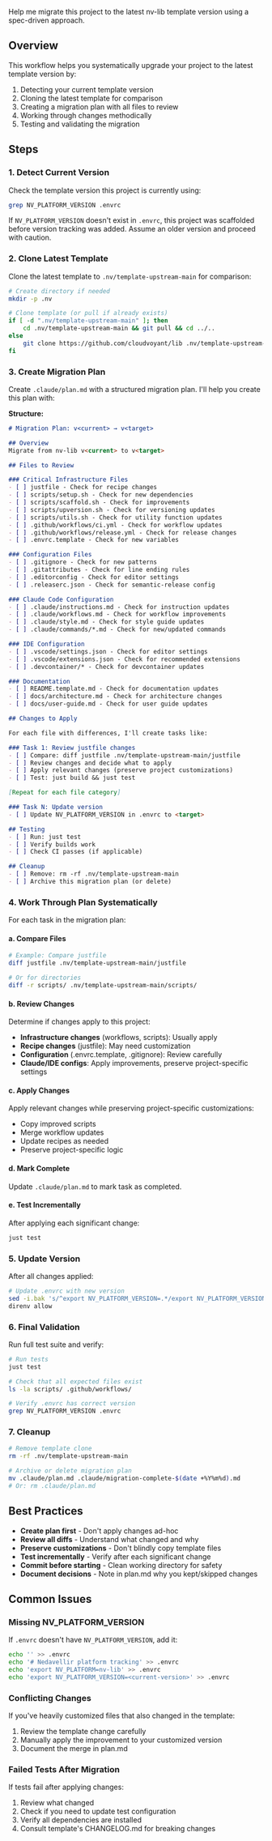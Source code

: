 Help me migrate this project to the latest nv-lib template version using a spec-driven approach.

## Overview

This workflow helps you systematically upgrade your project to the latest template version by:
1. Detecting your current template version
2. Cloning the latest template for comparison
3. Creating a migration plan with all files to review
4. Working through changes methodically
5. Testing and validating the migration

## Steps

### 1. Detect Current Version

Check the template version this project is currently using:

```bash
grep NV_PLATFORM_VERSION .envrc
```

If `NV_PLATFORM_VERSION` doesn't exist in `.envrc`, this project was scaffolded before version tracking was added. Assume an older version and proceed with caution.

### 2. Clone Latest Template

Clone the latest template to `.nv/template-upstream-main` for comparison:

```bash
# Create directory if needed
mkdir -p .nv

# Clone template (or pull if already exists)
if [ -d ".nv/template-upstream-main" ]; then
    cd .nv/template-upstream-main && git pull && cd ../..
else
    git clone https://github.com/cloudvoyant/lib .nv/template-upstream-main
fi
```

### 3. Create Migration Plan

Create `.claude/plan.md` with a structured migration plan. I'll help you create this plan with:

**Structure:**
```markdown
# Migration Plan: v<current> → v<target>

## Overview
Migrate from nv-lib v<current> to v<target>

## Files to Review

### Critical Infrastructure Files
- [ ] justfile - Check for recipe changes
- [ ] scripts/setup.sh - Check for new dependencies
- [ ] scripts/scaffold.sh - Check for improvements
- [ ] scripts/upversion.sh - Check for versioning updates
- [ ] scripts/utils.sh - Check for utility function updates
- [ ] .github/workflows/ci.yml - Check for workflow updates
- [ ] .github/workflows/release.yml - Check for release changes
- [ ] .envrc.template - Check for new variables

### Configuration Files
- [ ] .gitignore - Check for new patterns
- [ ] .gitattributes - Check for line ending rules
- [ ] .editorconfig - Check for editor settings
- [ ] .releaserc.json - Check for semantic-release config

### Claude Code Configuration
- [ ] .claude/instructions.md - Check for instruction updates
- [ ] .claude/workflows.md - Check for workflow improvements
- [ ] .claude/style.md - Check for style guide updates
- [ ] .claude/commands/*.md - Check for new/updated commands

### IDE Configuration
- [ ] .vscode/settings.json - Check for editor settings
- [ ] .vscode/extensions.json - Check for recommended extensions
- [ ] .devcontainer/* - Check for devcontainer updates

### Documentation
- [ ] README.template.md - Check for documentation updates
- [ ] docs/architecture.md - Check for architecture changes
- [ ] docs/user-guide.md - Check for user guide updates

## Changes to Apply

For each file with differences, I'll create tasks like:

### Task 1: Review justfile changes
- [ ] Compare: diff justfile .nv/template-upstream-main/justfile
- [ ] Review changes and decide what to apply
- [ ] Apply relevant changes (preserve project customizations)
- [ ] Test: just build && just test

[Repeat for each file category]

### Task N: Update version
- [ ] Update NV_PLATFORM_VERSION in .envrc to <target>

## Testing
- [ ] Run: just test
- [ ] Verify builds work
- [ ] Check CI passes (if applicable)

## Cleanup
- [ ] Remove: rm -rf .nv/template-upstream-main
- [ ] Archive this migration plan (or delete)
```

### 4. Work Through Plan Systematically

For each task in the migration plan:

#### a. Compare Files

```bash
# Example: Compare justfile
diff justfile .nv/template-upstream-main/justfile

# Or for directories
diff -r scripts/ .nv/template-upstream-main/scripts/
```

#### b. Review Changes

Determine if changes apply to this project:
- **Infrastructure changes** (workflows, scripts): Usually apply
- **Recipe changes** (justfile): May need customization
- **Configuration** (.envrc.template, .gitignore): Review carefully
- **Claude/IDE configs**: Apply improvements, preserve project-specific settings

#### c. Apply Changes

Apply relevant changes while preserving project-specific customizations:
- Copy improved scripts
- Merge workflow updates
- Update recipes as needed
- Preserve project-specific logic

#### d. Mark Complete

Update `.claude/plan.md` to mark task as completed.

#### e. Test Incrementally

After applying each significant change:
```bash
just test
```

### 5. Update Version

After all changes applied:

```bash
# Update .envrc with new version
sed -i.bak 's/^export NV_PLATFORM_VERSION=.*/export NV_PLATFORM_VERSION=<new-version>/' .envrc && rm .envrc.bak
direnv allow
```

### 6. Final Validation

Run full test suite and verify:

```bash
# Run tests
just test

# Check that all expected files exist
ls -la scripts/ .github/workflows/

# Verify .envrc has correct version
grep NV_PLATFORM_VERSION .envrc
```

### 7. Cleanup

```bash
# Remove template clone
rm -rf .nv/template-upstream-main

# Archive or delete migration plan
mv .claude/plan.md .claude/migration-complete-$(date +%Y%m%d).md
# Or: rm .claude/plan.md
```

## Best Practices

- **Create plan first** - Don't apply changes ad-hoc
- **Review all diffs** - Understand what changed and why
- **Preserve customizations** - Don't blindly copy template files
- **Test incrementally** - Verify after each significant change
- **Commit before starting** - Clean working directory for safety
- **Document decisions** - Note in plan.md why you kept/skipped changes

## Common Issues

### Missing NV_PLATFORM_VERSION

If `.envrc` doesn't have `NV_PLATFORM_VERSION`, add it:

```bash
echo '' >> .envrc
echo '# Nedavellir platform tracking' >> .envrc
echo 'export NV_PLATFORM=nv-lib' >> .envrc
echo 'export NV_PLATFORM_VERSION=<current-version>' >> .envrc
```

### Conflicting Changes

If you've heavily customized files that also changed in the template:
1. Review the template change carefully
2. Manually apply the improvement to your customized version
3. Document the merge in plan.md

### Failed Tests After Migration

If tests fail after applying changes:
1. Review what changed
2. Check if you need to update test configuration
3. Verify all dependencies are installed
4. Consult template's CHANGELOG.md for breaking changes
